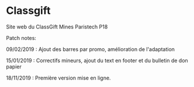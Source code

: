# Classgift
Site web du ClassGift Mines Paristech P18

Patch notes: 

09/02/2019 : Ajout des barres par promo, amélioration de l'adaptation

15/01/2019 : Correctifs mineurs, ajout du text en footer et du bulletin de don papier 

18/11/2019 : Première version mise en ligne. 
